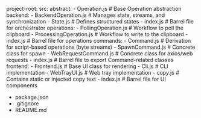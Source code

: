 project-root:
  src:
    abstract:
      - Operation.js              # Base Operation abstraction
    backend:
      - BackendOperation.js       # Manages state, streams, and synchronization
      - State.js                  # Defines structured states
      - index.js                  # Barrel file for orchestrator
    operations:
      - PollingOperation.js       # Workflow to poll the clipboard
      - ProcessingOperation.js    # Workflow to write to the clipboard
      - index.js                  # Barrel file for operations
    commands:
      - Command.js                # Derivation for script-based operations (byte streams)
      - SpawnCommand.js           # Concrete class for spawn
      - WebRequestCommand.js      # Concrete class for axios/web requests
      - index.js                  # Barrel file to export Command-related classes
    frontend:
      - Frontend.js               # Base UI class for rendering
      - Cli.js                    # CLI implementation
      - WebTrayUI.js              # Web tray implementation
      - copy.js                   # Contains static or injected copy text
      - index.js                  # Barrel file for UI components
  - package.json
  - .gitignore
  - README.md
